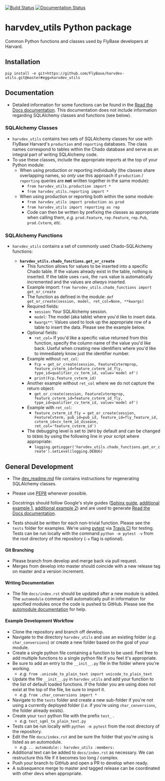 [![Build Status](https://travis-ci.com/FlyBase/harvdev-utils.svg?branch=master)](https://travis-ci.com/FlyBase/harvdev-utils)
[![Documentation Status](https://readthedocs.org/projects/harvdev-utils/badge/?version=latest)](https://harvdev-utils.readthedocs.io/en/latest/?badge=latest)

# harvdev_utils Python package
Common Python functions and classes used by FlyBase developers at Harvard.

## Installation

`pip install -e git+https://github.com/FlyBase/harvdev-utils.git@master#egg=harvdev_utils`

## Documentation

- Detailed information for some functions can be found in the [Read the Docs documentation](https://harvdev-utils.readthedocs.io/en/latest/?). This documentation does not include information regarding SQLAlchemy classes and functions (see below).

### SQLAlchemy Classes

- `harvdev_utils` contains two sets of SQLAlchemy classes for use with FlyBase Harvard's `production` and `reporting` databases. The class names correspond to tables within the Chado database and serve as an integral part of writing SQLAlchemy code.
- To use these classes, include the appropriate imports at the top of your Python module:
  - When using production or reporting individually (the classes share overlapping names, so _only_ use this approach if `production` / `reporting` queries are **not** written together in the same module):
    - `from harvdev_utils.production import *`
    - `from harvdev_utils.reporting import *`
  - When using production or reporting both within the _same_ module:
    - `from harvdev_utils import production as prod`
    - `from harvdev_utils import reporting as rep`
    - Code can then be written by prefixing the classes as appropriate when calling them, _e.g._ `prod.Feature`, `rep.Feature`, `rep.Pub`, `prod.Cvterm`, _etc_.

### SQLAlchemy Functions

- `harvdev_utils` contains a set of commonly used Chado-SQLAlchemy functions:

  -  **`harvdev_utils.chado_functions.get_or_create`**
      -  This function allows for values to be inserted into a specific Chado table. If the values already exist in the table, nothing is inserted. If the table uses `rank`, the `rank` value is automatically incremented and the values are _always_ inserted.
      -  Example import: `from harvdev_utils.chado_functions import get_or_create`
      -  The function as defined in the module: `def get_or_create(session, model, ret_col=None, **kwargs)`
      -  Required fields:
          -  `session`: Your SQLAlchemy session.
          -  `model`: The model (aka table) where you'd like to insert data.
          -  `kwargs**`: Values used to look up the appropriate row of a table to insert the data. Please see the example below.
      -  Optional fields: 
          -  `ret_col=` If you'd like a specific value returned from this function, specify the column name of the value you'd like back. Useful when creating new identifiers where you'd like to immediately know just the identifier number.
      -  Example without `ret_col`:
          -  `Fcp = get_or_create(session, FeatureCvtermprop, feature_cvterm_id=feature_cvterm_id_fly, type_id=qualifier_cv_term_id, value='model of')`
          -  `print(Fcp.feature_cvterm_id)`
      -  Another example without `ret_col` where we do not capture the return object:
          -  `get_or_create(session, FeatureCvtermprop, feature_cvterm_id=feature_cvterm_id_fly, type_id=qualifier_cv_term_id, value='model of')`
      -  Example with `ret_col`:
          -  `feature_cvterm_id_fly = get_or_create(session, FeatureCvterm, pub_id=pub_id, feature_id=fly_feature_id, cvterm_id=cv_term_id_disease, ret_col='feature_cvterm_id')`
      -  The debugging level is set to `INFO` by default and can be changed to `DEBUG` by using the following line in your script where appropriate:
          -  `logging.getLogger('harvdev_utils.chado_functions.get_or_create').setLevel(logging.DEBUG)`


## General Development
- The [dev_readme.md](dev/dev_readme.md) file contains instructions for regenerating SQLAlchemy classes.

- Please use [PEP8](https://www.python.org/dev/peps/pep-0008/) whenever possible. 
- Docstrings should follow Google's style guides ([Sphinx guide](http://www.sphinx-doc.org/en/master/usage/extensions/napoleon.html#module-sphinx.ext.napoleon), [additional example 1](https://sphinxcontrib-napoleon.readthedocs.io/en/latest/example_google.html), [additional example 2](http://google.github.io/styleguide/pyguide.html#38-comments-and-docstrings)) and are used to generate [Read the Docs documentation](https://harvdev-utils.readthedocs.io/en/latest/?).
- Tests should be written for each non-trivial function. Please see the `tests` folder for examples. We're using [pytest](https://docs.pytest.org/en/latest/) via [Travis CI](https://travis-ci.com/FlyBase/harvdev_utils.svg?branch=master) for testing. Tests can be run locally with the command `python -m pytest -v` from the root directory of the repository (`-v` flag is optional). 

#### Git Branching

- Please branch from develop and merge back via pull request.
- Merges from develop into master should coincide with a new release tag on master and a version increment.

#### Writing Documentation

- The file `docs/index.rst` should be updated after a new module is added. The `automodule` command will automatically pull in information for specified modules once the code is pushed to GitHub. Please see the [automodule documentation](http://www.sphinx-doc.org/en/master/usage/extensions/autodoc.html#directive-automodule) for help.

#### Example Development Workflow

- Clone the repository and branch off develop.
- Navigate to the directory `harvdev_utils` and use an existing folder (_e.g._ `char_conversions`) or create a new folder based on the goal of your module.
- Create a single python file containing a function to be used. Feel free to add multiple functions to a single python file if you feel it's appropriate.
- Be sure to add an entry to the `__init__.py` file in the folder where you're working.
    - _e.g._ `from .unicode_to_plain_text import unicode_to_plain_text`
- Update the file `__init__.py` in `harvdev_utils` and add your function to the list of default loaded functions. If the folder you are using does not exist at the top of the file, be sure to import it. 
    - _e.g._ `from .char_conversions import *`
- Navigate to the `tests` folder and create a new sub-folder if you're not using a currently deployed folder (_i.e._ if you're using `char_conversions`, the folder already exists).
- Create your `test` python file with the prefix `test_` .
    - _e.g._ `test_sgml_to_plain_text.py`
- Tests can be run locally with `python -m pytest` from the root directory of the repository.
- Edit the file `docs/index.rst` and be sure the folder that you're using is listed as an automodule.
    - _e.g._ `.. automodule:: harvdev_utils :members:`
- Additional text can be added to `docs/index.rst` as necessary. We can restructure this file if it becomes too long / complex.
- Push your branch to GitHub and open a PR to develop when ready.
- A subsequence merge to master and tagged release can be coordinated with other devs when appropriate.

